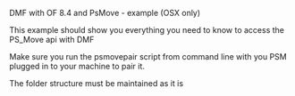 DMF with OF 8.4 and PsMove - example (OSX only)

This example should show you everything you need to know to access the PS_Move api with DMF

Make sure you run the psmovepair script from command line with you PSM plugged in to your machine to pair it.

The folder structure must be maintained as it is
